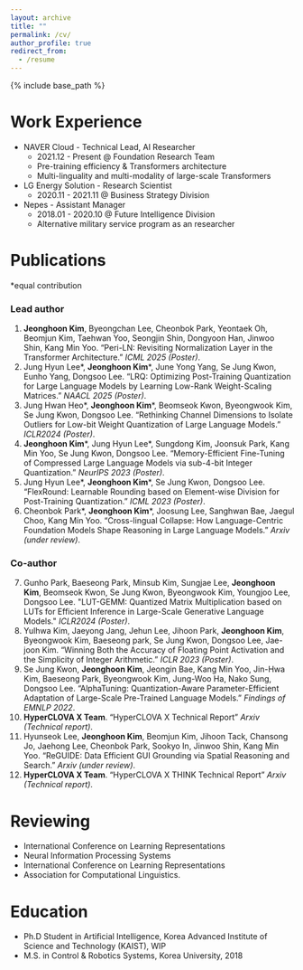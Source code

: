 ```yaml
---
layout: archive
title: ""
permalink: /cv/
author_profile: true
redirect_from:
  - /resume
---
```


{% include base_path %}

Work Experience
======
* NAVER Cloud - Technical Lead, AI Researcher
  * 2021.12 - Present @ Foundation Research Team
  * Pre-training efficiency & Transformers architecture
  * Multi-linguality and multi-modality of large-scale Transformers
* LG Energy Solution - Research Scientist
  * 2020.11 - 2021.11 @ Business Strategy Division
* Nepes - Assistant Manager
  * 2018.01 - 2020.10 @ Future Intelligence Division
  * Alternative military service program as an researcher  

Publications 
======
*equal contribution

### Lead author
1. **Jeonghoon Kim**, Byeongchan Lee, Cheonbok Park, Yeontaek Oh, Beomjun Kim, Taehwan Yoo, Seongjin Shin, Dongyoon Han, Jinwoo Shin, Kang Min Yoo. “Peri-LN: Revisiting Normalization Layer in the Transformer Architecture.” _ICML 2025 (Poster)_.
2. Jung Hyun Lee*, **Jeonghoon Kim***, June Yong Yang, Se Jung Kwon, Eunho Yang, Dongsoo Lee. “LRQ: Optimizing Post-Training Quantization for Large Language Models by Learning Low-Rank Weight-Scaling Matrices.” _NAACL 2025 (Poster)_.
3. Jung Hwan Heo*, **Jeonghoon Kim***, Beomseok Kwon, Byeongwook Kim, Se Jung Kwon, Dongsoo Lee. “Rethinking Channel Dimensions to Isolate Outliers for Low-bit Weight Quantization of Large Language Models.” _ICLR2024 (Poster)_.
4. **Jeonghoon Kim***, Jung Hyun Lee*, Sungdong Kim, Joonsuk Park, Kang Min Yoo, Se Jung Kwon, Dongsoo Lee. “Memory-Efficient Fine-Tuning of Compressed Large Language Models via sub-4-bit Integer Quantization.”  _NeurIPS 2023 (Poster)_.
5. Jung Hyun Lee*, **Jeonghoon Kim***, Se Jung Kwon, Dongsoo Lee. “FlexRound: Learnable Rounding based on Element-wise Division for Post-Training Quantization.” _ICML 2023 (Poster)_.
6. Cheonbok Park*, **Jeonghoon Kim***, Joosung Lee, Sanghwan Bae, Jaegul Choo, Kang Min Yoo. “Cross-lingual Collapse: How Language-Centric Foundation Models Shape Reasoning in Large Language Models.” _Arxiv (under review)_.


### Co-author
7. Gunho Park, Baeseong Park, Minsub Kim, Sungjae Lee, **Jeonghoon Kim**, Beomseok Kwon, Se Jung Kwon, Byeongwook Kim, Youngjoo Lee, Dongsoo Lee.  "LUT-GEMM: Quantized Matrix Multiplication based on LUTs for Efficient Inference in Large-Scale Generative Language Models." _ICLR2024 (Poster)_.
8. Yulhwa Kim, Jaeyong Jang, Jehun Lee, Jihoon Park, **Jeonghoon Kim**, Byeongwook Kim, Baeseong park, Se Jung Kwon, Dongsoo Lee, Jae-joon Kim. “Winning Both the Accuracy of Floating Point Activation and the Simplicity of Integer Arithmetic.” _ICLR 2023 (Poster)_.
9. Se Jung Kwon, **Jeonghoon Kim**, Jeongin Bae, Kang Min Yoo, Jin-Hwa Kim, Baeseong Park, Byeongwook Kim, Jung-Woo Ha, Nako Sung, Dongsoo Lee. “AlphaTuning: Quantization-Aware Parameter-Efficient Adaptation of Large-Scale Pre-Trained Language Models.” _Findings of EMNLP 2022_.
10. **HyperCLOVA X Team**. “HyperCLOVA X Technical Report” _Arxiv (Technical report)_.
11. Hyunseok Lee, **Jeonghoon Kim**, Beomjun Kim, Jihoon Tack, Chansong Jo, Jaehong Lee, Cheonbok Park, Sookyo In, Jinwoo Shin, Kang Min Yoo. “ReGUIDE: Data Efficient GUI Grounding via Spatial Reasoning and Search.” _Arxiv (under review)_.
12. **HyperCLOVA X Team**. “HyperCLOVA X THINK Technical Report” _Arxiv (Technical report)_.



Reviewing
======
* International Conference on Learning Representations
* Neural Information Processing Systems
* International Conference on Learning Representations
* Association for Computational Linguistics. 

Education
======
* Ph.D Student in Artificial Intelligence, Korea Advanced Institute of Science and Technology (KAIST), WIP
* M.S. in Control & Robotics Systems, Korea University, 2018

